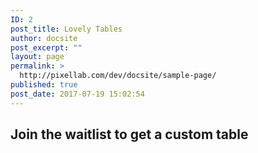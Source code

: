 ```yaml
---
ID: 2
post_title: Lovely Tables
author: docsite
post_excerpt: ""
layout: page
permalink: >
  http://pixellab.com/dev/docsite/sample-page/
published: true
post_date: 2017-07-19 15:02:54
---
```

<h2>Join the waitlist to get a custom table</h2>

<script type="text/javascript" src="https://waitlistr-staging.herokuapp.com/lists/support/custom-lovely-table/premium_button_widget.js"></script>